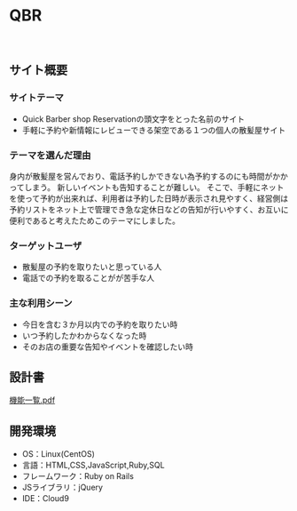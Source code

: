 # QBR
​
## サイト概要
### サイトテーマ
- Quick Barber shop Reservationの頭文字をとった名前のサイト
- 手軽に予約や新情報にレビューできる架空である１つの個人の散髪屋サイト
​
### テーマを選んだ理由
身内が散髪屋を営んでおり、電話予約しかできない為予約するのにも時間がかかってしまう。
新しいイベントも告知することが難しい。
そこで、手軽にネットを使って予約が出来れば、利用者は予約した日時が表示され見やすく、経営側は予約リストをネット上で管理でき急な定休日などの告知が行いやすく、お互いに便利であると考えたためこのテーマにしました。
​
### ターゲットユーザ
- 散髪屋の予約を取りたいと思っている人
- 電話での予約を取ることがが苦手な人
​
### 主な利用シーン
- 今日を含む３か月以内での予約を取りたい時
- いつ予約したかわからなくなった時
- そのお店の重要な告知やイベントを確認したい時
​
## 設計書
[機能一覧.pdf](https://github.com/Momodayo000/QBR/files/13228628/default.pdf)
​
## 開発環境
- OS：Linux(CentOS)
- 言語：HTML,CSS,JavaScript,Ruby,SQL
- フレームワーク：Ruby on Rails
- JSライブラリ：jQuery
- IDE：Cloud9
​

